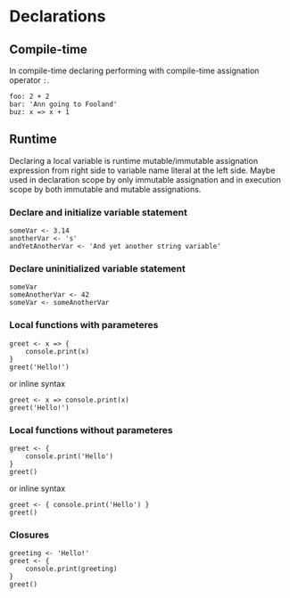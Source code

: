 # Declarations
## Compile-time
In compile-time declaring performing with compile-time assignation operator `:`.
```
foo: 2 + 2
bar: 'Ann going to Fooland'
buz: x => x + 1
```

## Runtime
Declaring a local variable is runtime mutable/immutable assignation expression from right side to variable name literal at the left side. Maybe used in declaration scope by only immutable assignation and in execution scope by both immutable and mutable assignations.

### Declare and initialize variable statement
```
someVar <- 3.14
anotherVar <- 's'
andYetAnotherVar <- 'And yet another string variable'
```

### Declare uninitialized variable statement
```
someVar
someAnotherVar <- 42
someVar <- someAnotherVar
```

### Local functions with parameteres
```
greet <- x => {
    console.print(x)
}
greet('Hello!')
```
or inline syntax
```
greet <- x => console.print(x)
greet('Hello!')
```
### Local functions without parameteres
```
greet <- {
    console.print('Hello')
}
greet()
```
or inline syntax
```
greet <- { console.print('Hello') }
greet()
```
### Closures
```
greeting <- 'Hello!'
greet <- {
    console.print(greeting)
}
greet()
```
